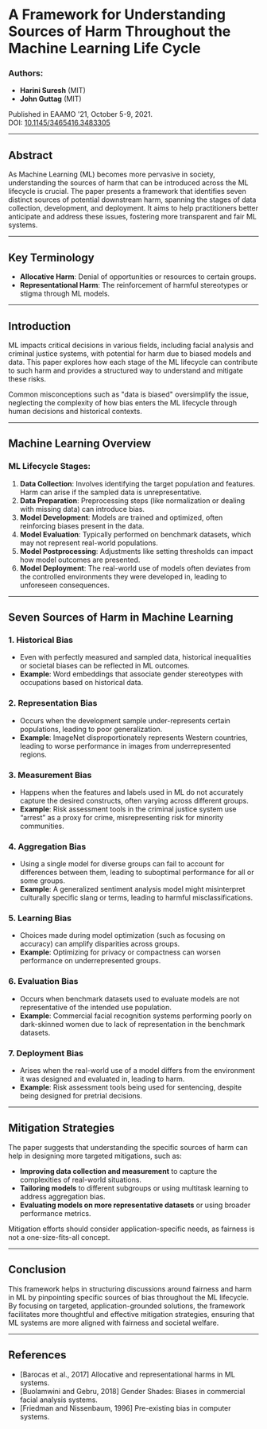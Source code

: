 # A Framework for Understanding Sources of Harm Throughout the Machine Learning Life Cycle

### Authors:
- **Harini Suresh** (MIT)
- **John Guttag** (MIT)

Published in EAAMO '21, October 5-9, 2021.  
DOI: [10.1145/3465416.3483305](https://doi.org/10.1145/3465416.3483305)

---

## Abstract
As Machine Learning (ML) becomes more pervasive in society, understanding the sources of harm that can be introduced across the ML lifecycle is crucial. The paper presents a framework that identifies seven distinct sources of potential downstream harm, spanning the stages of data collection, development, and deployment. It aims to help practitioners better anticipate and address these issues, fostering more transparent and fair ML systems.

---

## Key Terminology
- **Allocative Harm**: Denial of opportunities or resources to certain groups.
- **Representational Harm**: The reinforcement of harmful stereotypes or stigma through ML models.

---

## Introduction

ML impacts critical decisions in various fields, including facial analysis and criminal justice systems, with potential for harm due to biased models and data. This paper explores how each stage of the ML lifecycle can contribute to such harm and provides a structured way to understand and mitigate these risks.

Common misconceptions such as "data is biased" oversimplify the issue, neglecting the complexity of how bias enters the ML lifecycle through human decisions and historical contexts.

---

## Machine Learning Overview

### ML Lifecycle Stages:
1. **Data Collection**: Involves identifying the target population and features. Harm can arise if the sampled data is unrepresentative.
2. **Data Preparation**: Preprocessing steps (like normalization or dealing with missing data) can introduce bias.
3. **Model Development**: Models are trained and optimized, often reinforcing biases present in the data.
4. **Model Evaluation**: Typically performed on benchmark datasets, which may not represent real-world populations.
5. **Model Postprocessing**: Adjustments like setting thresholds can impact how model outcomes are presented.
6. **Model Deployment**: The real-world use of models often deviates from the controlled environments they were developed in, leading to unforeseen consequences.

---

## Seven Sources of Harm in Machine Learning

### 1. **Historical Bias**
   - Even with perfectly measured and sampled data, historical inequalities or societal biases can be reflected in ML outcomes.
   - **Example**: Word embeddings that associate gender stereotypes with occupations based on historical data.

### 2. **Representation Bias**
   - Occurs when the development sample under-represents certain populations, leading to poor generalization.
   - **Example**: ImageNet disproportionately represents Western countries, leading to worse performance in images from underrepresented regions.

### 3. **Measurement Bias**
   - Happens when the features and labels used in ML do not accurately capture the desired constructs, often varying across different groups.
   - **Example**: Risk assessment tools in the criminal justice system use “arrest” as a proxy for crime, misrepresenting risk for minority communities.

### 4. **Aggregation Bias**
   - Using a single model for diverse groups can fail to account for differences between them, leading to suboptimal performance for all or some groups.
   - **Example**: A generalized sentiment analysis model might misinterpret culturally specific slang or terms, leading to harmful misclassifications.

### 5. **Learning Bias**
   - Choices made during model optimization (such as focusing on accuracy) can amplify disparities across groups.
   - **Example**: Optimizing for privacy or compactness can worsen performance on underrepresented groups.

### 6. **Evaluation Bias**
   - Occurs when benchmark datasets used to evaluate models are not representative of the intended use population.
   - **Example**: Commercial facial recognition systems performing poorly on dark-skinned women due to lack of representation in the benchmark datasets.

### 7. **Deployment Bias**
   - Arises when the real-world use of a model differs from the environment it was designed and evaluated in, leading to harm.
   - **Example**: Risk assessment tools being used for sentencing, despite being designed for pretrial decisions.

---

## Mitigation Strategies

The paper suggests that understanding the specific sources of harm can help in designing more targeted mitigations, such as:

- **Improving data collection and measurement** to capture the complexities of real-world situations.
- **Tailoring models** to different subgroups or using multitask learning to address aggregation bias.
- **Evaluating models on more representative datasets** or using broader performance metrics.

Mitigation efforts should consider application-specific needs, as fairness is not a one-size-fits-all concept.

---

## Conclusion

This framework helps in structuring discussions around fairness and harm in ML by pinpointing specific sources of bias throughout the ML lifecycle. By focusing on targeted, application-grounded solutions, the framework facilitates more thoughtful and effective mitigation strategies, ensuring that ML systems are more aligned with fairness and societal welfare.

---

## References
- [Barocas et al., 2017] Allocative and representational harms in ML systems.
- [Buolamwini and Gebru, 2018] Gender Shades: Biases in commercial facial analysis systems.
- [Friedman and Nissenbaum, 1996] Pre-existing bias in computer systems.

